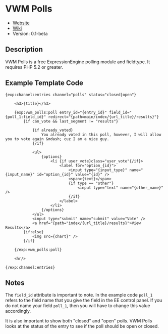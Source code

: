 # VWM Polls

* [Website](http://github.com/vmichnowicz/vwm_polls)
* [Wiki](https://github.com/vmichnowicz/vwm_polls/wiki)
* Version: 0.1-beta

## Description

VWM Polls is a free ExpressionEngine polling module and fieldtype.
It requires PHP 5.2 or greater.

## Example Template Code

	{exp:channel:entries channel="polls" status="closed|open"}

		<h3>{title}</h3>

		{exp:vwm_polls:poll entry_id="{entry_id}" field_id="{poll_1:field_id}" redirect="{path=main/index/{url_title}/results}"}
			{if can_vote && last_segment != "results"}

				{if already_voted}
					You already voted in this poll, however, I will allow you to vote again &mdash; cuz I am a nice guy.
				{/if}

				<ul>
					{options}
						<li {if user_vote}class="user_vote"{/if}>
							<label for="option_{id}">
								<input type="{input_type}" name="{input_name}" id="option_{id}" value="{id}" />
								<span>{text}</span>
								{if type == "other"}
									<input type="text" name="{other_name}" />
								{/if}
							</label>
						</li>
					{/options}
				</ul>
				<input type="submit" name="submit" value="Vote" />
				<a href="{path="index/{url_title}/results}">View Results</a>
			{if:else}
				<img src={chart}" />
			{/if}

		{/exp:vwm_polls:poll}

		<hr/>

	{/exp:channel:entries}

## Notes

The `field_id` attribute is important to note.
In the example code `poll_1` refers to the field name that you give the field in the EE control panel.
If you do not name your field `poll_1`, then you will have to change this value accordingly.

It is also important to show both "closed" and "open" polls.
VWM Polls looks at the status of the entry to see if the poll should be open or closed.